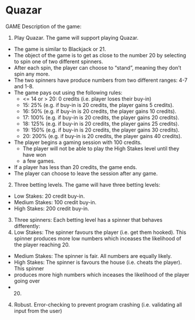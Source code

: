 # Quazar

GAME
Description of the game:

1. Play Quazar. The game will support playing Quazar.
  * The game is similar to Blackjack or 21.
  * The object of the game is to get as close to the number 20 by selecting to spin one of
  two different spinners.
  * After each spin, the player can choose to “stand”, meaning they don’t spin any more.
  * The two spinners have produce numbers from two different ranges: 4-7 and 1-8.
  * The game pays out using the following rules:
    * <= 14 or > 20: 0 credits (i.e. player loses their buy-in)
    * 15: 25% (e.g. if buy-in is 20 credits, the player gains 5 credits).
    * 16: 50% (e.g. if buy-in is 20 credits, the player gains 10 credits).
    * 17: 100% (e.g. if buy-in is 20 credits, the player gains 20 credits).
    * 18: 125% (e.g. if buy-in is 20 credits, the player gains 25 credits).
    * 19: 150% (e.g. if buy-in is 20 credits, the player gains 30 credits).
    * 20: 200% (e.g. if buy-in is 20 credits, the player gains 40 credits).
  * The player begins a gaming session with 100 credits.
    * The player will not be able to play the High Stakes level until they have won
    * a few games.
  * If a player has less than 20 credits, the game ends.
  * The player can choose to leave the session after any game.
  
2. Three betting levels. The game will have three betting levels:
  * Low Stakes: 20 credit buy-in.
  * Medium Stakes: 100 credit buy-in.
  * High Stakes: 200 credit buy-in.
3. Three spinners: Each betting level has a spinner that behaves differently: 
4. Low Stakes: The spinner favours the player (i.e. get them hooked). This spinner
   produces more low numbers which inceases the likelihood of the player reaching
   20.
  * Medium Stakes: The spinner is fair. All numbers are equally likely.
  * High Stakes: The spinner is favours the house (i.e. cheats the player). This spinner
  * produces more high numbers which inceases the likelihood of the player going over
  * 20.
4. Robust. Error-checking to prevent program crashing (i.e. validating all input from the user)
